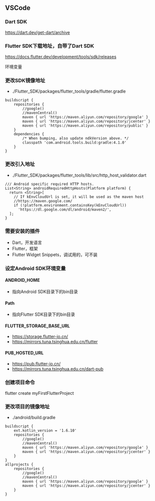 ## VSCode

### Dart SDK
https://dart.dev/get-dart/archive

### Flutter SDK下载地址，自带了Dart SDK
https://docs.flutter.dev/development/tools/sdk/releases

环境变量


### 更改SDK镜像地址
- ./Flutter_SDK/packages/flutter_tools/gradle/flutter.gradle
```
buildscript {
    repositories {
        //google()
        //mavenCentral()
        maven { url 'https://maven.aliyun.com/repository/google' }
        maven { url 'https://maven.aliyun.com/repository/jcenter' }
        maven { url 'https://maven.aliyun.com/repository/public' }
    }
    dependencies {
        /* When bumping, also update ndkVersion above. */
        classpath 'com.android.tools.build:gradle:4.1.0'
    }
}
```

### 更改引入地址
- ./Flutter_SDK/packages/flutter_tools/lib/src/http_host_validator.dart
```
/// Android specific required HTTP hosts.
List<String> androidRequiredHttpHosts(Platform platform) {
  return <String>[
    // If kEnvCloudUrl is set, it will be used as the maven host
    //https://maven.google.com/
    if (!platform.environment.containsKey(kEnvCloudUrl))
      'https://dl.google.com/dl/android/maven2/',
  ];
}
```

### 需要安装的插件
- Dart，开发语言
- Flutter，框架
- Flutter Widget Snippets，调试用的，可不装

### 设定Android SDK环境变量
#### ANDROID_HOME
- 指向Android SDK目录下的bin目录

#### Path
- 指向Flutter SDK目录下的bin目录

#### FLUTTER_STORAGE_BASE_URL
- https://storage.flutter-io.cn/
- https://mirrors.tuna.tsinghua.edu.cn/flutter

#### PUB_HOSTED_URL 
- https://pub.flutter-io.cn/
- https://mirrors.tuna.tsinghua.edu.cn/dart-pub


### 创建项目命令
flutter create myFirstFlutterProject

### 更改项目的镜像地址
- ./android/build.gradle
```
buildscript {
    ext.kotlin_version = '1.6.10'
    repositories {
        //google()
        //mavenCentral()
        maven { url 'https://maven.aliyun.com/repository/google' }
        maven { url 'https://maven.aliyun.com/repository/jcenter' }
    }
}
allprojects {
    repositories {
        //google()
        //mavenCentral()
        maven { url 'https://maven.aliyun.com/repository/google' }
        maven { url 'https://maven.aliyun.com/repository/jcenter' }
    }
}
```
